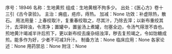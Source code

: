 序号：18946
名称：生地黄煎
组成：生地黄根不拘多少。
出处：《医心方》卷十三引《古今录验》。
主治：痈疽，疮疖，痔热。
加减：None
功效：补虚除热，散石。
用法用量：上春绞取汁，复重春绞取之，尽其汁，乃除去滓；以新布重绞其汁，去滓碎浊，令清净；置罐中，置釜汤上煮罐，勿塞全边，令汤气得泄不沓也。煎地黄汁竭减半许后煎下，更以新布绞去废杂结浊滓，秽去复煎竭之，令如饴糖成煎。能多作为好，少者不可减3升汁。
制备方法：None
临床应用：None
各家论述：None
用药禁忌：None
附注：None
